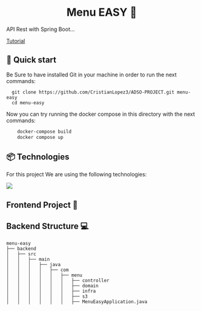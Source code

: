 <h1 align="center"> Menu EASY  🍱 </h1>

API Rest with Spring Boot...

[Tutorial](https://www.youtube.com/watch?v=OMn866JBEtQ)

## 🚀 Quick start

Be Sure to have installed Git in your machine in order to run the next commands:
```shell
  git clone https://github.com/CristianLopez3/ADSO-PROJECT.git menu-easy
  cd menu-easy 
```

Now you can try running the docker compose in this directory with the next commands:
```dockerfile
    docker-compose build
    docker compose up
```

## 📦 Technologies
For this project We are using the following technologies:
<div>
    <img src="https://skillicons.dev/icons?i=react,tailwindcss,spring,typescript,java,mysql,aws,docker"/>
</div>


## Frontend Project 📱




## Backend Structure 💻
```shell
menu-easy
├── backend
│   ├── src
│   │   ├── main
│   │   │   ├── java
│   │   │   │   ├── com
│   │   │   │   │   ├── menu
│   │   │   │   │   │   ├── controller
│   │   │   │   │   │   ├── domain
│   │   │   │   │   │   ├── infra
│   │   │   │   │   │   ├── s3
│   │   │   │   │   │   ├── MenuEasyApplication.java

